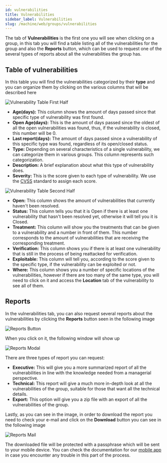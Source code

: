 ```yaml
---
id: vulnerabilities
title: Vulnerabilities
sidebar_label: Vulnerabilities
slug: /machine/web/groups/vulnerabilities
---
```


The tab of **Vulnerabilities**
is the first one you will see
when clicking on a group,
in this tab you will find a table
listing all of the vulnerabilities for the group
and also the **Reports** button,
which can be used to request one
of the several types of reports
about all the vulnerabilities the group has.

## Table of vulnerabilities

In this table you will find the vulnerabilities
categorized by their **type**
and you can organize them
by clicking on the various columns
that will be described here

![Vulnerability Table First Half](/img/web/groups/vulnerabilities/vulns_table_1h.png)

- **Age(days):**
  This column shows the amount of days passed
  since that specific type of vulnerability
  was first found.
- **Open Age(days):**
  This is the amount of days passed
  since the oldest
  of all the open vulnerabilities
  was found,
  thus,
  if the vulnerability is closed,
  this number will be 0.
- **Last report(days):**
  The amount of days passed
  since a vulnerability
  of this specific type
  was found,
  regardless of its open/closed status.
- **Type:**
  Depending on several characteristics
  of a single vulnerability,
  we can categorize them
  in various groups.
  This column represents
  such categorization.
- **Description:**
  A brief explanation
  about what this type of vulnerability does.
- **Severity:**
  This is the score given
  to each type of vulnerability.
  We use the
  [CVSS](/about/glossary#cvss "Common Vulnerability Scoring System")
  standard to assign each score.

![Vulnerability Table Second Half](/img/web/groups/vulnerabilities/vulns_table_2h.png)

- **Open:**
  This column shows
  the amount of vulnerabilities
  that currently haven't
  been resolved.
- **Status:**
  This column tells you
  that it is Open
  if there is at least one vulnerability
  that hasn't been resolved yet,
  otherwise it will tell you
  it is Closed.
- **Treatment:**
  This column will show you
  the treatments that can be given
  to a vulnerability
  and a number in front of them.
  This number corresponds
  to the amount of vulnerabilities
  that are receiving
  the corresponding treatment.
- **Verification:**
  This column shows you
  if there is at least one vulnerability
  that is still in the process
  of being reattacked for verification.
- **Exploitable:**
  This column will tell you,
  according to the score given
  to the specific type,
  if the vulnerability
  can be exploited or not.
- **Where:**
  This column shows you
  a number of specific locations
  of the vulnerabilities,
  however if there are too many
  of the same type,
  you will need to click on it
  and access the **Location** tab
  of the vulnerability
  to see all of them.

## Reports

In the vulnerabilities tab,
you can also request several reports
about the vulnerabilities
by clicking the **Reports** button
seen in the following image

![Reports Button](/img/web/groups/vulnerabilities/reports_button.png)

When you click on it,
the following window will show up

![Reports Modal](/img/web/groups/vulnerabilities/reports_modal.png)

There are three types of report
you can request:

- **Executive:**
  This will give you
  a more summarized report
  of all the vulnerabilities
  in line with the knowledge needed
  from a managerial perspective.
- **Technical:**
  This report will give
  a much more in-depth look
  at all the vulnerabilities of the group,
  suitable for those that want
  all the technical details.
- **Export:**
  This option will give you
  a zip file with an export
  of all the vulnerabilities
  of the group.

Lastly,
as you can see in the image,
in order to download the report
you need to check your e-mail
and click on the **Download** button
you can see in the following image

![Reports Mail](/img/web/groups/vulnerabilities/reports_mail.png)

The downloaded file will be protected
with a passphrase
which will be sent
to your mobile device.
You can check the documentation for our
[mobile app](/machine/web/groups/vulnerabilities#reports)
in case you encounter any trouble
in this part of the process.
